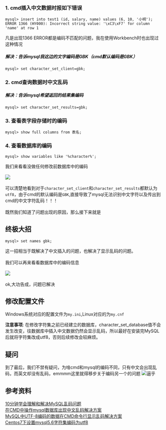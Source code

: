 ### 1. cmd插入中文数据时报如下错误
```
mysql> insert into test1 (id, salary, name) values (6, 10, '小明');
ERROR 1366 (HY000): Incorrect string value: '\xC3\xF7' for column 'name' at row 1
```
凡是出现1366 ERROR都是编码不匹配的问题，我在使用Workbench时也出现过这种情况

##### 解决：告诉mysql我这边的文字编码是GBK（cmd默认编码是GBK）
```
mysql> set character_set_client=gbk;
```

### 2. cmd查询数据时中文乱码
##### 解决：告诉mysql希望返回的结果集编码
```
mysql> set character_set_results=gbk;
```

### 3. 查看表字段存储时的编码
```
mysql> show full columns from 表名;
```

### 4. 查看数据库的编码
```
mysql> show variables like '%character%';
```
我们来看看没做任何修改前数据库中的编码<br><br>
![](http://oyrpkn4bk.bkt.clouddn.com/encode2.JPG)<br><br>
可以清楚地看到对于`character_set_client`和`character_set_results`都默认为`utf8`，由于cmd的默认编码是`GBK`,直接导致了mysql无法识别中文字符以及传出到cmd的中文字符乱码！！！<br><br>
既然我们知道了问题出现的原因，那么接下来就是

## 终极大招
```
mysql> set names gbk;
```
这一招相当于既解决了中文插入的问题，也解决了显示乱码的问题。<br><br>
我们可以再来看看数据库中的编码信息<br><br>
![](http://oyrpkn4bk.bkt.clouddn.com/encode.JPG)<br><br>
ok,大功告成，问题已解决

## 修改配置文件
Windows系统对应的配置文件为`my.ini`,Linux对应的为`my.cnf`

**注意事项**: 在修改字符集之前已经建立的数据库，character_set_database值不会发生改变，往数据库中插入中文数据仍然会显示乱码，所以最好在安装完MySQL后就将字符集改成utf8，否则后续修改会较麻烦。

## 疑问
到了最后，我们不禁有疑问，为啥cmd和mysql的编码不同，只有中文会出现乱码，而英文却没有乱码，emmmm这里就得移步关于编码另一个的问题
![逼乎](https://www.zhihu.com/question/38500793?sort=created)

## 参考资料
[10分钟学会理解和解决MySQL乱码问题](http://cenalulu.github.io/mysql/mysql-mojibake/)  
[在CMD中操作mysql数据库出现中文乱码解决方案](http://blog.csdn.net/jq_ak47/article/details/55261124)  
[MySQL中UTF-8编码的数据在CMD命令行显示乱码解决方案](http://blog.csdn.net/dunylin/article/details/54947865)  
[Centos7下设置mysql5.6字符集编码为utf8](https://jingyan.baidu.com/article/86112f1398c70827379787f8.html)
